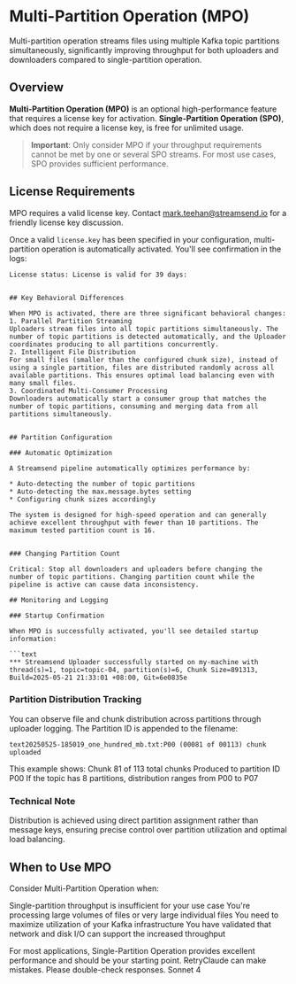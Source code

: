 # Multi-Partition Operation (MPO)

Multi-partition operation streams files using multiple Kafka topic partitions simultaneously, significantly improving throughput for both uploaders and downloaders compared to single-partition operation.

## Overview

**Multi-Partition Operation (MPO)** is an optional high-performance feature that requires a license key for activation. **Single-Partition Operation (SPO)**, which does not require a license key, is free for unlimited usage.

> **Important**: Only consider MPO if your throughput requirements cannot be met by one or several SPO streams. For most use cases, SPO provides sufficient performance.

## License Requirements

MPO requires a valid license key. Contact [mark.teehan@streamsend.io](mailto:mark.teehan@streamsend.io) for a friendly license key discussion.

Once a valid `license.key` has been specified in your configuration, multi-partition operation is automatically activated. You'll see confirmation in the logs:

```text
License status: License is valid for 39 days:


## Key Behavioral Differences

When MPO is activated, there are three significant behavioral changes:
1. Parallel Partition Streaming
Uploaders stream files into all topic partitions simultaneously. The number of topic partitions is detected automatically, and the Uploader coordinates producing to all partitions concurrently.
2. Intelligent File Distribution
For small files (smaller than the configured chunk size), instead of using a single partition, files are distributed randomly across all available partitions. This ensures optimal load balancing even with many small files.
3. Coordinated Multi-Consumer Processing
Downloaders automatically start a consumer group that matches the number of topic partitions, consuming and merging data from all partitions simultaneously.


## Partition Configuration

### Automatic Optimization

A Streamsend pipeline automatically optimizes performance by:

* Auto-detecting the number of topic partitions
* Auto-detecting the max.message.bytes setting
* Configuring chunk sizes accordingly

The system is designed for high-speed operation and can generally achieve excellent throughput with fewer than 10 partitions. The maximum tested partition count is 16.


### Changing Partition Count

Critical: Stop all downloaders and uploaders before changing the number of topic partitions. Changing partition count while the pipeline is active can cause data inconsistency.

## Monitoring and Logging

### Startup Confirmation

When MPO is successfully activated, you'll see detailed startup information:

```text
*** Streamsend Uploader successfully started on my-machine with thread(s)=1, topic=topic-04, partition(s)=6, Chunk Size=891313, Build=2025-05-21 21:33:01 +08:00, Git=6e0835e
```

### Partition Distribution Tracking
You can observe file and chunk distribution across partitions through uploader logging. The Partition ID is appended to the filename:

```text
text20250525-185019_one_hundred_mb.txt:P00 (00081 of 00113) chunk uploaded
```

This example shows:
Chunk 81 of 113 total chunks
Produced to partition ID P00
If the topic has 8 partitions, distribution ranges from P00 to P07

### Technical Note
Distribution is achieved using direct partition assignment rather than message keys, ensuring precise control over partition utilization and optimal load balancing.



## When to Use MPO
Consider Multi-Partition Operation when:

Single-partition throughput is insufficient for your use case
You're processing large volumes of files or very large individual files
You need to maximize utilization of your Kafka infrastructure
You have validated that network and disk I/O can support the increased throughput

For most applications, Single-Partition Operation provides excellent performance and should be your starting point.
RetryClaude can make mistakes. Please double-check responses. Sonnet 4
